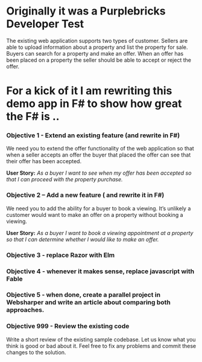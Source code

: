 # Originally it was a Purplebricks Developer Test


The existing web application supports two types of customer. Sellers are able to upload information about a property and list the property for sale. Buyers can search for a property and make an offer. When an offer has been placed on a property the seller should be able to accept or reject the offer.

# For a kick of it I am rewriting this demo app in F# to show how great the F# is ..

### Objective 1 - Extend an existing feature (and rewrite in F#) 

We need you to extend the offer functionality of the web application so that when a seller accepts an offer the buyer that placed the offer can see that their offer has been accepted.

**User Story:** *As a buyer I want to see when my offer has been accepted so that I can proceed with the property purchase.*

### Objective 2 – Add a new feature ( and rewrite it in F#) 

We need you to add the ability for a buyer to book a viewing. It’s unlikely a customer would want to make an offer on a property without booking a viewing.

**User Story:** *As a buyer I want to book a viewing appointment at a property so that I can determine whether I would like to make an offer.*

### Objective 3 - replace Razor with Elm

### Objective 4 - whenever it makes sense, replace javascript with Fable

### Objective 5 - when done, create a parallel project in Websharper and write an article about comparing both approaches.



### Objective 999 - Review the existing code

Write a short review of the existing sample codebase. Let us know what you think is good or bad about it. Feel free to fix any problems and commit these changes to the solution.


